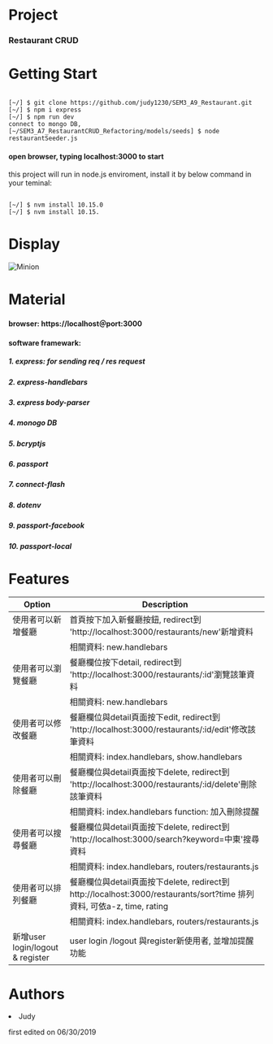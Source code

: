 # Project
<h3>Restaurant CRUD</h3>

# Getting Start
<pre><code>
[~/] $ git clone https://github.com/judy1230/SEM3_A9_Restaurant.git
[~/] $ npm i express
[~/] $ npm run dev
connect to mongo DB,
[~/SEM3_A7_RestaurantCRUD_Refactoring/models/seeds] $ node restaurantSeeder.js
</pre></code>
<h4> open browser, typing localhost:3000 to start </h4>

this project will run in node.js enviroment, install it by below command in your teminal:
<pre><code>
[~/] $ nvm install 10.15.0
[~/] $ nvm install 10.15.
</pre></code>
# Display
![Minion](https://upload.cc/i1/2019/06/30/g0mP4F.gif)

</pre></code>
# Material
<h4>browser: https://localhost＠port:3000</h4>
<h4>software framewark: <h4>
<h5>1. express: for sending req / res request</h5>
<h5>2. express-handlebars</h5>
<h5>3. express body-parser</h5>
<h5>4. monogo DB</h5>  
<h5>5. bcryptjs</h5> 
<h5>6. passport</h5>
<h5>7. connect-flash</h5> 
<h5>8. dotenv</h5>
<h5>9. passport-facebook</h5>
<h5>10. passport-local</h5>


# Features
|       Option       |                                           Description                               |
| ------------------ |------------------------------------------------------------------------------------ |
| 使用者可以新增餐廳   |  首頁按下加入新餐廳按鈕, redirect到 'http://localhost:3000/restaurants/new'新增資料                  |
|                    |    相關資料: new.handlebars                                                         |
| 使用者可以瀏覽餐廳   |  餐廳欄位按下detail, redirect到 'http://localhost:3000/restaurants/:id'瀏覽該筆資料                 |
|                    |    相關資料: new.handlebars                                                          |
| 使用者可以修改餐廳   |  餐廳欄位與detail頁面按下edit, redirect到 'http://localhost:3000/restaurants/:id/edit'修改該筆資料    |
|                     |    相關資料: index.handlebars, show.handlebars                                        |
| 使用者可以刪除餐廳   |  餐廳欄位與detail頁面按下delete, redirect到 'http://localhost:3000/restaurants/:id/delete'刪除該筆資料 |
|                    |     相關資料: index.handlebars   function: 加入刪除提醒                                  |
| 使用者可以搜尋餐廳      |  餐廳欄位與detail頁面按下delete, redirect到 'http://localhost:3000/search?keyword=中東'搜尋資料 |
|                    |     相關資料: index.handlebars,  routers/restaurants.js                                  |  
| 使用者可以排列餐廳      |  餐廳欄位與detail頁面按下delete, redirect到 http://localhost:3000/restaurants/sort?time 排列資料, 可依a-z, time, rating |
|                    |     相關資料: index.handlebars,  routers/restaurants.js                                  |  
|新增user login/logout & register| user login /logout 與register新使用者, 並增加提醒功能                          |     |

# Authors
  <li>Judy</li> <p>first edited on 06/30/2019</p>
